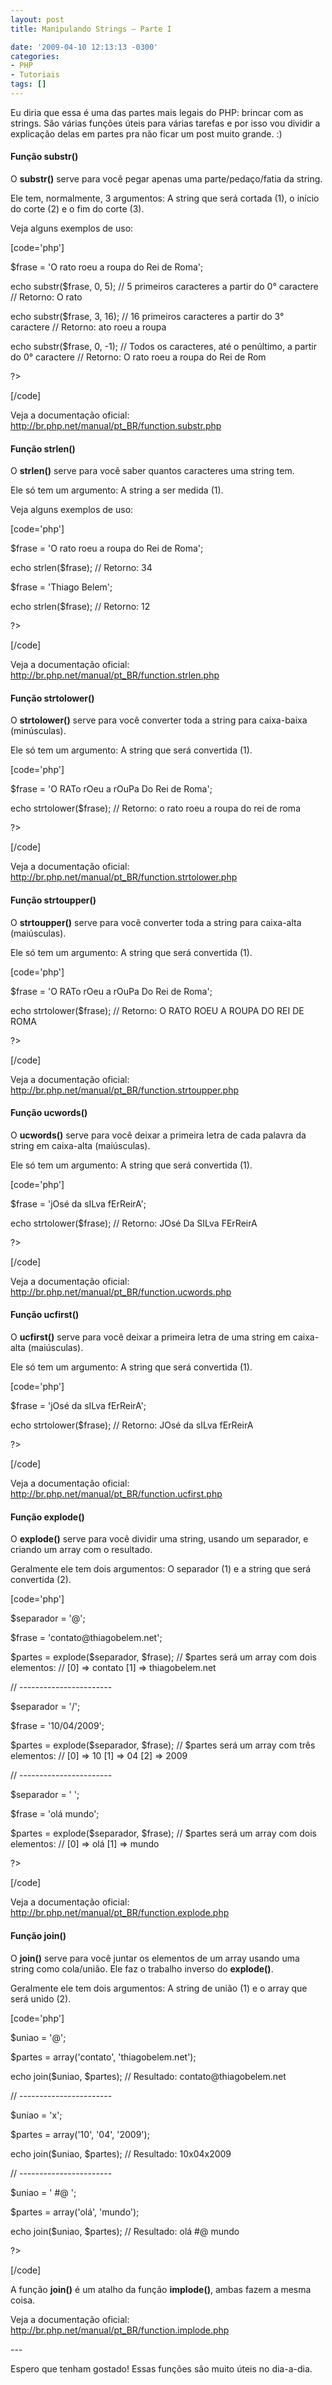 ```yaml
---
layout: post
title: Manipulando Strings – Parte I

date: '2009-04-10 12:13:13 -0300'
categories:
- PHP
- Tutoriais
tags: []
---
```

<p>Eu diria que essa é uma das partes mais legais do PHP: brincar com as strings. São várias funções úteis para várias tarefas e por isso vou dividir a explicação delas em partes pra não ficar um post muito grande. :)</p>
<h4>Função substr()</h4>
<p>O <strong>substr()</strong> serve para você pegar apenas uma parte/pedaço/fatia da string.</p>
<p>Ele tem, normalmente, 3 argumentos: A string que será cortada (1), o início do corte (2) e o fim do corte (3).</p>
<p>Veja alguns exemplos de uso:</p>

[code='php']
<?php</p>
<p>$frase = 'O rato roeu a roupa do Rei de Roma';</p>
<p>echo substr($frase, 0, 5); // 5 primeiros caracteres a partir do 0° caractere
// Retorno: O rato</p>
<p>echo substr($frase, 3, 16); // 16 primeiros caracteres a partir do 3° caractere
// Retorno: ato roeu a roupa</p>
<p>echo substr($frase, 0, -1); // Todos os caracteres, até o penúltimo, a partir do 0° caractere
// Retorno: O rato roeu a roupa do Rei de Rom</p>
<p>?>
[/code]

<p>Veja a documentação oficial:
<a href="http://br.php.net/manual/pt_BR/function.substr.php" target="_blank">http://br.php.net/manual/pt_BR/function.substr.php</a></p>
<h4>Função strlen()</h4>
<p>O <strong>strlen()</strong> serve para você saber quantos caracteres uma string tem.</p>
<p>Ele só tem um argumento: A string a ser medida (1).</p>
<p>Veja alguns exemplos de uso:</p>

[code='php']
<?php</p>
<p>$frase = 'O rato roeu a roupa do Rei de Roma';</p>
<p>echo strlen($frase);
// Retorno: 34</p>
<p>$frase = 'Thiago Belem';</p>
<p>echo strlen($frase);
// Retorno: 12</p>
<p>?>
[/code]

<p>Veja a documentação oficial:
<a href="http://br.php.net/manual/pt_BR/function.strlen.php" target="_blank">http://br.php.net/manual/pt_BR/function.strlen.php</a></p>
<h4>Função strtolower()</h4>
<p>O <strong>strtolower()</strong> serve para você converter toda a string para caixa-baixa (minúsculas).</p>
<p>Ele só tem um argumento: A string que será convertida (1).</p>

[code='php']
<?php</p>
<p>$frase = 'O RATo rOeu a rOuPa Do Rei de Roma';</p>
<p>echo strtolower($frase);
// Retorno: o rato roeu a roupa do rei de roma</p>
<p>?>
[/code]

<p>Veja a documentação oficial:
<a href="http://br.php.net/manual/pt_BR/function.strtolower.php" target="_blank">http://br.php.net/manual/pt_BR/function.strtolower.php</a></p>
<h4>Função strtoupper()</h4>
<p>O <strong>strtoupper()</strong> serve para você converter toda a string para caixa-alta (maiúsculas).</p>
<p>Ele só tem um argumento: A string que será convertida (1).</p>

[code='php']
<?php</p>
<p>$frase = 'O RATo rOeu a rOuPa Do Rei de Roma';</p>
<p>echo strtolower($frase);
// Retorno: O RATO ROEU A ROUPA DO REI DE ROMA</p>
<p>?>
[/code]

<p>Veja a documentação oficial:
<a href="http://br.php.net/manual/pt_BR/function.strtoupper.php" target="_blank">http://br.php.net/manual/pt_BR/function.strtoupper.php</a></p>
<h4>Função ucwords()</h4>
<p>O <strong>ucwords()</strong> serve para você deixar a primeira letra de cada palavra da string em caixa-alta (maiúsculas).</p>
<p>Ele só tem um argumento: A string que será convertida (1).</p>

[code='php']
<?php</p>
<p>$frase = 'jOsé da sILva fErReirA';</p>
<p>echo strtolower($frase);
// Retorno: JOsé Da SILva FErReirA</p>
<p>?>
[/code]

<p>Veja a documentação oficial:
<a href="http://br.php.net/manual/pt_BR/function.ucwords.php" target="_blank">http://br.php.net/manual/pt_BR/function.ucwords.php</a></p>
<h4>Função ucfirst()</h4>
<p>O <strong>ucfirst()</strong> serve para você deixar a primeira letra de uma string em caixa-alta (maiúsculas).</p>
<p>Ele só tem um argumento: A string que será convertida (1).</p>

[code='php']
<?php</p>
<p>$frase = 'jOsé da sILva fErReirA';</p>
<p>echo strtolower($frase);
// Retorno: JOsé da sILva fErReirA</p>
<p>?>
[/code]

<p>Veja a documentação oficial:
<a href="http://br.php.net/manual/pt_BR/function.ucfirst.php" target="_blank">http://br.php.net/manual/pt_BR/function.ucfirst.php</a></p>
<h4>Função explode()</h4>
<p>O <strong>explode()</strong> serve para você dividir uma string, usando um separador, e criando um array com o resultado.</p>
<p>Geralmente ele tem dois argumentos: O separador (1) e a string que será convertida (2).</p>

[code='php']
<?php</p>
<p>$separador = '@';</p>
<p>$frase = 'contato@thiagobelem.net';</p>
<p>$partes = explode($separador, $frase);
// $partes será um array com dois elementos:
// [0] => contato [1] => thiagobelem.net</p>
<p>// -----------------------</p>
<p>$separador = '/';</p>
<p>$frase = '10/04/2009';</p>
<p>$partes = explode($separador, $frase);
// $partes será um array com três elementos:
// [0] => 10 [1] => 04 [2] => 2009</p>
<p>// -----------------------</p>
<p>$separador = ' ';</p>
<p>$frase = 'olá mundo';</p>
<p>$partes = explode($separador, $frase);
// $partes será um array com dois elementos:
// [0] => olá [1] => mundo</p>
<p>?>
[/code]

<p>Veja a documentação oficial:
<a href="http://br.php.net/manual/pt_BR/function.explode.php" target="_blank">http://br.php.net/manual/pt_BR/function.explode.php</a></p>
<h4>Função join()</h4>
<p>O <strong>join()</strong> serve para você juntar os elementos de um array usando uma string como cola/união. Ele faz o trabalho inverso do <strong>explode()</strong>.</p>
<p>Geralmente ele tem dois argumentos: A string de união (1) e o array que será unido (2).</p>

[code='php']
<?php</p>
<p>$uniao = '@';</p>
<p>$partes = array('contato', 'thiagobelem.net');</p>
<p>echo join($uniao, $partes);
// Resultado: contato@thiagobelem.net</p>
<p>// -----------------------</p>
<p>$uniao = 'x';</p>
<p>$partes = array('10', '04', '2009');</p>
<p>echo join($uniao, $partes);
// Resultado: 10x04x2009</p>
<p>// -----------------------</p>
<p>$uniao = ' #@ ';</p>
<p>$partes = array('olá', 'mundo');</p>
<p>echo join($uniao, $partes);
// Resultado: olá #@ mundo</p>
<p>?>
[/code]

<p>A função <strong>join()</strong> é um atalho da função <strong>implode()</strong>, ambas fazem a mesma coisa.</p>
<p>Veja a documentação oficial:
<a href="http://br.php.net/manual/pt_BR/function.implode.php" target="_blank">http://br.php.net/manual/pt_BR/function.implode.php</a></p>
<p>---</p>
<p>Espero que tenham gostado! Essas funções são muito úteis no dia-a-dia.</p>
